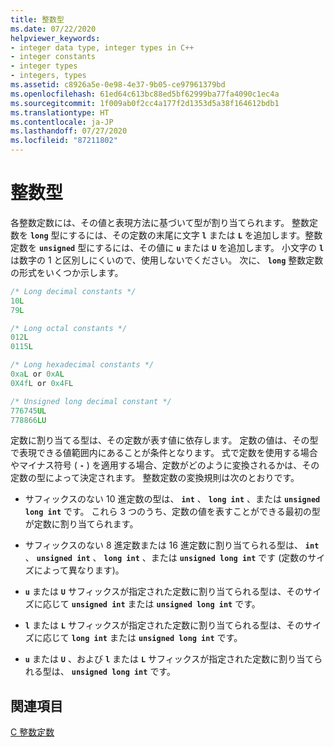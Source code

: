 ```yaml
---
title: 整数型
ms.date: 07/22/2020
helpviewer_keywords:
- integer data type, integer types in C++
- integer constants
- integer types
- integers, types
ms.assetid: c8926a5e-0e98-4e37-9b05-ce97961379bd
ms.openlocfilehash: 61ed64c613bc88ed5bf62999ba77fa4090c1ec4a
ms.sourcegitcommit: 1f009ab0f2cc4a177f2d1353d5a38f164612bdb1
ms.translationtype: HT
ms.contentlocale: ja-JP
ms.lasthandoff: 07/27/2020
ms.locfileid: "87211802"
---
```

# <a name="integer-types"></a>整数型

各整数定数には、その値と表現方法に基づいて型が割り当てられます。 整数定数を **`long`** 型にするには、その定数の末尾に文字 **`l`** または **`L`** を追加します。整数定数を **`unsigned`** 型にするには、その値に **`u`** または **`U`** を追加します。 小文字の **`l`** は数字の 1 と区別しにくいので、使用しないでください。 次に、 **`long`** 整数定数の形式をいくつか示します。

```C
/* Long decimal constants */
10L
79L

/* Long octal constants */
012L
0115L

/* Long hexadecimal constants */
0xaL or 0xAL
0X4fL or 0x4FL

/* Unsigned long decimal constant */
776745UL
778866LU
```

定数に割り当てる型は、その定数が表す値に依存します。 定数の値は、その型で表現できる値範囲内にあることが条件となります。 式で定数を使用する場合やマイナス符号 ( **`-`** ) を適用する場合、定数がどのように変換されるかは、その定数の型によって決定されます。 整数定数の変換規則は次のとおりです。

- サフィックスのない 10 進定数の型は、 **`int`** 、 **`long int`** 、または **`unsigned long int`** です。 これら 3 つのうち、定数の値を表すことができる最初の型が定数に割り当てられます。

- サフィックスのない 8 進定数または 16 進定数に割り当てられる型は、 **`int`** 、 **`unsigned int`** 、 **`long int`** 、または **`unsigned long int`** です (定数のサイズによって異なります)。

- **`u`** または **`U`** サフィックスが指定された定数に割り当てられる型は、そのサイズに応じて **`unsigned int`** または **`unsigned long int`** です。

- **`l`** または **`L`** サフィックスが指定された定数に割り当てられる型は、そのサイズに応じて **`long int`** または **`unsigned long int`** です。

- **`u`** または **`U`** 、および **`l`** または **`L`** サフィックスが指定された定数に割り当てられる型は、 **`unsigned long int`** です。

## <a name="see-also"></a>関連項目

[C 整数定数](../c-language/c-integer-constants.md)
